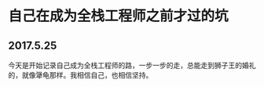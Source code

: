 <h1>自己在成为全栈工程师之前才过的坑</h1>
<h2>2017.5.25</h2>
<p>今天是开始记录自己成为全栈工程师的路，一步一步的走，总能走到狮子王的婚礼的，就像犟龟那样。我相信自己，也相信坚持。</p>

